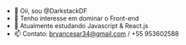 - 👋 Oii, sou @DarkstackDF
- 👀 Tenho interesse em dominar o Front-end
- 🌱 Atualmente estudando Javascript & React.js
- 📫 Contato: bryancesar34@gmail.com / +55 953602588
